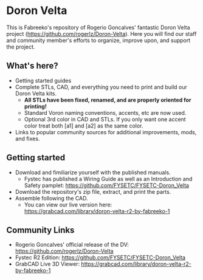 # Doron Velta

This is Fabreeko's repository of Rogerio Goncalves' fantastic Doron Velta project (https://github.com/rogerlz/Doron-Velta).  Here you will find our staff and community member's efforts to organize, improve upon, and support the project.

## What's here?

- Getting started guides
- Complete STLs, CAD, and everything you need to print and build our Doron Velta kits.
  - **All STLs have been fixed, renamed, and are properly oriented for printing!**
  - Standard Voron naming conventions, accents, etc are now used.
  - Optional 3rd color in CAD and STLs. If you only want one accent color treat both [a1] and [a2] as the same color.
- Links to popular community sources for additional improvements, mods, and fixes.

## Getting started

- Download and fimiliarize yourself with the published manuals.
  - Fystec has published a Wiring Guide as well as an Introduction and Safety pamplet: https://github.com/FYSETC/FYSETC-Doron_Velta
- Download the repository's zip file, extract, and print the parts.
- Assemble following the CAD.
  - You can view our live version here: https://grabcad.com/library/doron-velta-r2-by-fabreeko-1

## Community Links

- Rogerio Goncalves' official release of the DV: https://github.com/rogerlz/Doron-Velta
- Fystec R2 Edition: https://github.com/FYSETC/FYSETC-Doron_Velta
- GrabCAD Live 3D Viewer: https://grabcad.com/library/doron-velta-r2-by-fabreeko-1
